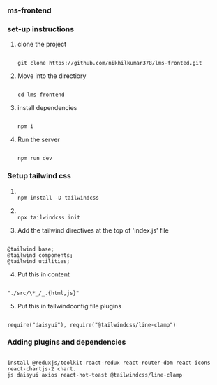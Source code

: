 ### ms-frontend

### set-up instructions

1. clone the project

   ```

   git clone https://github.com/nikhilkumar378/lms-fronted.git
   ```

2. Move into the directiory

   ```

   cd lms-frontend
   ```

3. install dependencies

   ```

   npm i
   ```

4. Run the server

   ```

   npm run dev
   ```

### Setup tailwind css

1.  ```

    npm install -D tailwindcss
    ```

2.  ```

    npx tailwindcss init
    ```

3.  Add the tailwind directives at the top of 'index.js' file

```

@tailwind base;
@tailwind components;
@tailwind utilities;
```

4. Put this in content

```

"./src/\*_/_.{html,js}"
```

5. Put this in tailwindconfig file plugins

```

require("daisyui"), require("@tailwindcss/line-clamp")
```

### Adding plugins and dependencies

```

install @reduxjs/toolkit react-redux react-router-dom react-icons react-chartjs-2 chart.
js daisyui axios react-hot-toast @tailwindcss/line-clamp
```
